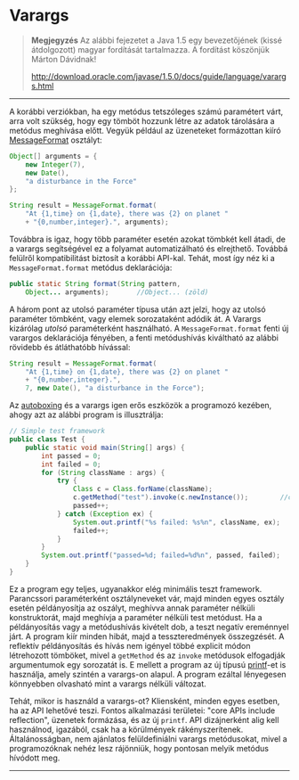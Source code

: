 # Varargs #

> **Megjegyzés** Az alábbi fejezetet a Java 1.5 egy bevezetőjének (kissé átdolgozott) magyar fordítását tartalmazza. A fordítást köszönjük Márton Dávidnak! 
> 
> <http://download.oracle.com/javase/1.5.0/docs/guide/language/varargs.html>

---

A korábbi verziókban, ha egy metódus tetszóleges számú paramétert várt, arra volt szükség, hogy egy tömböt hozzunk létre az adatok tárolására a metódus meghívása előtt. Vegyük például az üzeneteket formázottan kiíró [MessageFormat](./MessageFormat.html "MessageFormat") osztályt:

``` java
Object[] arguments = {
	new Integer(7),
	new Date(),
	"a disturbance in the Force"
};

String result = MessageFormat.format(
	"At {1,time} on {1,date}, there was {2} on planet "
	+ "{0,number,integer}.", arguments);
```

Továbbra is igaz, hogy több paraméter esetén azokat tömbkét kell átadi, de a varargs segítségével ez a folyamat automatizálható és elrejthető. Továbbá felülről kompatibilitást biztosít a korábbi API-kal. Tehát, most így néz ki a `MessageFormat.format` metódus deklarációja:

``` java
public static String format(String pattern,
	Object... arguments);		//Object... (zöld)
```

A három pont az utolsó paraméter típusa után azt jelzi, hogy az utolsó paraméter tömbként, vagy elemek sorozataként adódik át. A Varargs kizárólag *utolsó* paraméterként használható. A `MessageFormat.format` fenti új varargos deklarációja fényében, a fenti metódushívás kiváltható az alábbi rövidebb és átláthatóbb hívással:

``` java
String result = MessageFormat.format(
	"At {1,time} on {1,date}, there was {2} on planet "
	+ "{0,number,integer}.",
	7, new Date(), "a disturbance in the Force");
```

Az [autoboxing](./autoboxing.md "autoboxing") és a varargs igen erős eszközök a programozó kezében, ahogy azt az alábbi program is illusztrálja:

``` java
// Simple test framework
public class Test {
	public static void main(String[] args) {
		int passed = 0;
		int failed = 0;
		for (String className : args) {
			try {
				Class c = Class.forName(className);
				c.getMethod("test").invoke(c.newInstance());		//c.getMethod("test").invoke(c.newInstance()); (zöld)
				passed++;
			} catch (Exception ex) {
				System.out.printf("%s failed: %s%n", className, ex);	//System.out.printf("%s failed: %s%n", className, ex); (zöld)
				failed++;
			}
		}
		System.out.printf("passed=%d; failed=%d%n", passed, failed);
	}
}
```

Ez a program egy teljes, ugyanakkor elég minimális teszt framework. Parancssori paraméterként osztályneveket vár, majd minden egyes osztály esetén példányosítja az oszályt, meghívva annak paraméter nélküli konstruktorát, majd meghívja a paraméter nélküli test metódust. Ha a példányosítás vagy a metódushívás kivételt dob, a teszt negatív ereménnyel járt. A program kiír minden hibát, majd a tesszteredmények összegzését. A reflektív példányosítás és hívás nem igényel többé explicit módon létrehozott tömböket, mivel a `getMethod` és az `invoke` metódusok elfogadják argumentumok egy sorozatát is. E mellett a program az új típusú [printf](./printf.html "printf")-et is használja, amely szintén a varargs-on alapul. A program ezáltal lényegesen könnyebben olvasható mint a varargs nélküli változat.

Tehát, mikor is használd a varargs-ot? Kliensként, minden egyes esetben, ha az API lehetővé teszi. Fontos alkalmazási területei: "core APIs include reflection", üzenetek formázása, és az új `printf`. API dizájnerként alig kell használnod, igazából, csak ha a körülmények rákényszerítenek. Általánosságban, nem ajánlatos felüldefiniálni varargs metódusokat, mivel a programozóknak nehéz lesz rájönniük, hogy pontosan melyik metódus hívódott meg.

---


